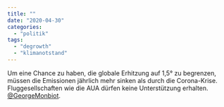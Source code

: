 ```yaml
---
title: ""
date: "2020-04-30"
categories: 
  - "politik"
tags: 
  - "degrowth"
  - "klimanotstand"
---
```


Um eine Chance zu haben, die globale Erhitzung auf 1,5° zu begrenzen, müssen die Emissionen jährlich mehr sinken als durch die Corona-Krise. Fluggesellschaften wie die AUA dürfen keine Unterstützung erhalten. [@GeorgeMonbiot](https://twitter.com/georgemonbiot "George Monbiot (@GeorgeMonbiot) / Twitter").
